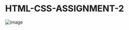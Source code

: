 # HTML-CSS-ASSIGNMENT-2
![image](https://user-images.githubusercontent.com/106248168/171165574-a9a3bb11-1d78-44b3-970d-7b7d09844332.png)

